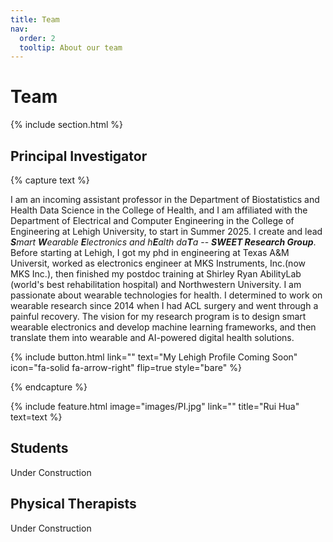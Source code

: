 ```yaml
---
title: Team
nav:
  order: 2
  tooltip: About our team
---
```


# Team

{% include section.html %}

## Principal Investigator

{% capture text %}

I am an incoming assistant professor in the Department of Biostatistics and Health Data Science in the College of Health, and I am affiliated with the Department of Electrical and Computer Engineering in the College of Engineering at Lehigh University, to start in Summer 2025. I create and lead _**S**mart **W**earable **E**lectronics and h**E**alth da**T**a_ -- **_SWEET Research Group_**. Before starting at Lehigh, I got my phd in engineering at Texas A&M Universit, worked as electronics engineer at MKS Instruments, Inc.(now MKS Inc.), then finished my postdoc training at Shirley Ryan AbilityLab (world's best rehabilitation hospital) and Northwestern University. I am passionate about wearable technologies for health. I determined to work on wearable research since 2014 when I had ACL surgery and went through a painful recovery. The vision for my research program is to design smart wearable electronics and develop machine learning frameworks, and then translate them into wearable and AI-powered digital health solutions. 

{%
  include button.html
  link=""
  text="My Lehigh Profile Coming Soon"
  icon="fa-solid fa-arrow-right"
  flip=true
  style="bare"
%}

{% endcapture %}

{%
  include feature.html
  image="images/PI.jpg"
  link=""
  title="Rui Hua"
  text=text
%}

## Students
Under Construction


## Physical Therapists
Under Construction


